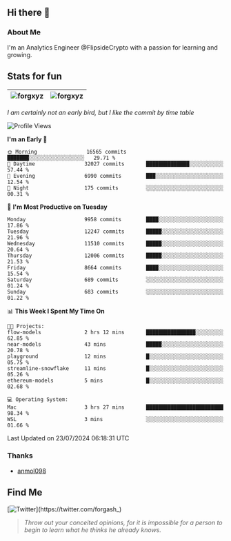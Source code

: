 ## Hi there 👋

### About Me

I'm an Analytics Engineer @FlipsideCrypto with a passion for learning and growing.
  
## Stats for fun

| <img align="center" src="https://github-readme-streak-stats.herokuapp.com/?user=forgxyz&theme=tokyonight" alt="forgxyz" /> | <img align="center" src="https://github-readme-stats.vercel.app/api?username=forgxyz&theme=tokyonight&show_icons=true" alt="forgxyz" /> |
| ------------- |------------- |

*I am certainly not an early bird, but I like the commit by time table*  

<!--START_SECTION:waka-->
![Profile Views](http://img.shields.io/badge/Profile%20Views-0-blue)

**I'm an Early 🐤** 

```text
🌞 Morning                16565 commits       ███████░░░░░░░░░░░░░░░░░░   29.71 % 
🌆 Daytime                32027 commits       ██████████████░░░░░░░░░░░   57.44 % 
🌃 Evening                6990 commits        ███░░░░░░░░░░░░░░░░░░░░░░   12.54 % 
🌙 Night                  175 commits         ░░░░░░░░░░░░░░░░░░░░░░░░░   00.31 % 
```
📅 **I'm Most Productive on Tuesday** 

```text
Monday                   9958 commits        ████░░░░░░░░░░░░░░░░░░░░░   17.86 % 
Tuesday                  12247 commits       █████░░░░░░░░░░░░░░░░░░░░   21.96 % 
Wednesday                11510 commits       █████░░░░░░░░░░░░░░░░░░░░   20.64 % 
Thursday                 12006 commits       █████░░░░░░░░░░░░░░░░░░░░   21.53 % 
Friday                   8664 commits        ████░░░░░░░░░░░░░░░░░░░░░   15.54 % 
Saturday                 689 commits         ░░░░░░░░░░░░░░░░░░░░░░░░░   01.24 % 
Sunday                   683 commits         ░░░░░░░░░░░░░░░░░░░░░░░░░   01.22 % 
```


📊 **This Week I Spent My Time On** 

```text
🐱‍💻 Projects: 
flow-models              2 hrs 12 mins       ████████████████░░░░░░░░░   62.85 % 
near-models              43 mins             █████░░░░░░░░░░░░░░░░░░░░   20.78 % 
playground               12 mins             █░░░░░░░░░░░░░░░░░░░░░░░░   05.75 % 
streamline-snowflake     11 mins             █░░░░░░░░░░░░░░░░░░░░░░░░   05.26 % 
ethereum-models          5 mins              █░░░░░░░░░░░░░░░░░░░░░░░░   02.68 % 

💻 Operating System: 
Mac                      3 hrs 27 mins       █████████████████████████   98.34 % 
WSL                      3 mins              ░░░░░░░░░░░░░░░░░░░░░░░░░   01.66 % 
```


 Last Updated on 23/07/2024 06:18:31 UTC
<!--END_SECTION:waka-->

### Thanks
 - [anmol098](https://github.com/anmol098/waka-readme-stats/)
  
## Find Me
[![Twitter](https://img.shields.io/twitter/url/https/twitter.com/forgash_.svg?style=social&label=Follow%20%40forgash_)](https://twitter.com/forgash_)


> *Throw out your conceited opinions, for it is impossible for a person to begin to learn what he thinks he already knows.* 
